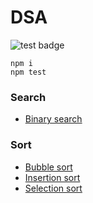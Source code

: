 # DSA

![test badge](https://github.com/PeterWillumsen/dba/actions/workflows/node.js.yml/badge.svg)

```
npm i
npm test
```


### Search

- [Binary search](src/code/binarySearch.ts)


### Sort

- [Bubble sort](src/code/bubbleSort.ts)
- [Insertion sort](src/code/insertionSort.ts)
- [Selection sort](src/code/selectionSort.ts)


